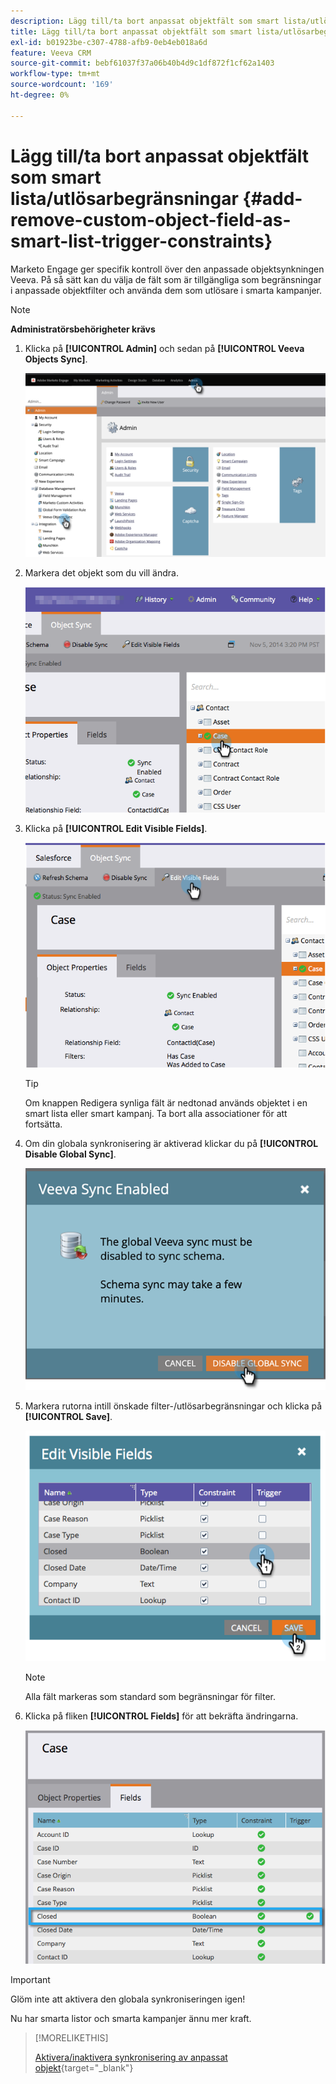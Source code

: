 ```yaml
---
description: Lägg till/ta bort anpassat objektfält som smart lista/utlösarbegränsningar - Marketo Docs - produktdokumentation
title: Lägg till/ta bort anpassat objektfält som smart lista/utlösarbegränsningar
exl-id: b01923be-c307-4788-afb9-0eb4eb018a6d
feature: Veeva CRM
source-git-commit: bebf61037f37a06b40b4d9c1df872f1cf62a1403
workflow-type: tm+mt
source-wordcount: '169'
ht-degree: 0%

---
```


# Lägg till/ta bort anpassat objektfält som smart lista/utlösarbegränsningar {#add-remove-custom-object-field-as-smart-list-trigger-constraints}

Marketo Engage ger specifik kontroll över den anpassade objektsynkningen Veeva. På så sätt kan du välja de fält som är tillgängliga som begränsningar i anpassade objektfilter och använda dem som utlösare i smarta kampanjer.

>[!NOTE]
>
>**Administratörsbehörigheter krävs**

1. Klicka på **[!UICONTROL Admin]** och sedan på **[!UICONTROL Veeva Objects Sync]**.

   ![](assets/add-remove-custom-object-field-as-smart-list-trigger-constraints-1.png)

1. Markera det objekt som du vill ändra.

   ![](assets/add-remove-custom-object-field-as-smart-list-trigger-constraints-2.png)

1. Klicka på **[!UICONTROL Edit Visible Fields]**.

   ![](assets/add-remove-custom-object-field-as-smart-list-trigger-constraints-3.png)

   >[!TIP]
   >
   >Om knappen Redigera synliga fält är nedtonad används objektet i en smart lista eller smart kampanj. Ta bort alla associationer för att fortsätta.

1. Om din globala synkronisering är aktiverad klickar du på **[!UICONTROL Disable Global Sync]**.

   ![](assets/add-remove-custom-object-field-as-smart-list-trigger-constraints-4.png)

1. Markera rutorna intill önskade filter-/utlösarbegränsningar och klicka på **[!UICONTROL Save]**.

   ![](assets/add-remove-custom-object-field-as-smart-list-trigger-constraints-5.png)

   >[!NOTE]
   >
   >Alla fält markeras som standard som begränsningar för filter.

1. Klicka på fliken **[!UICONTROL Fields]** för att bekräfta ändringarna.

   ![](assets/add-remove-custom-object-field-as-smart-list-trigger-constraints-6.png)

>[!IMPORTANT]
>
>Glöm inte att aktivera den globala synkroniseringen igen!

Nu har smarta listor och smarta kampanjer ännu mer kraft.

>[!MORELIKETHIS]
>
>[Aktivera/inaktivera synkronisering av anpassat objekt](/help/marketo/product-docs/crm-sync/veeva-crm-sync/sync-details/enable-disable-custom-object-sync.md){target="_blank"}
